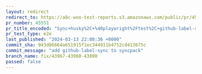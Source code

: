 ```yaml
---
layout: redirect
redirect_to: https://a8c-woo-test-reports.s3.amazonaws.com/public/pr/45551/e2e/index.html
pr_number: 45551
pr_title_encoded: "Sync+husky%2C+%40playwright%2Ftest%2C+github-label-sync"
pr_test_type: e2e
last_published: "2024-03-13 22:08:36 +0000"
commit_sha: 943d86664a651915f1ec344911b4752cd413675c
commit_message: "add github-label-sync to syncpack"
branch_name: fix/43967-43960-43890
passed: false
---
```


